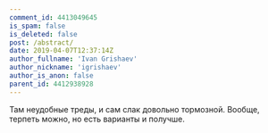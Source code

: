 ```yaml
---
comment_id: 4413049645
is_spam: false
is_deleted: false
post: /abstract/
date: 2019-04-07T12:37:14Z
author_fullname: 'Ivan Grishaev'
author_nickname: 'igrishaev'
author_is_anon: false
parent_id: 4412938928
---
```


<p>Там неудобные треды, и сам слак довольно тормозной. Вообще, терпеть можно, но есть варианты и получше.</p>

